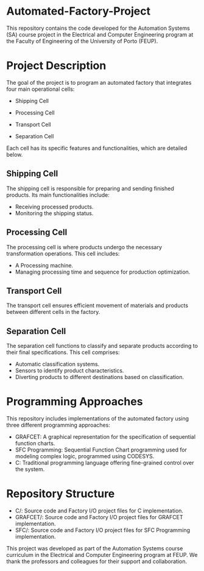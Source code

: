 # Automated-Factory-Project

This repository contains the code developed for the Automation Systems (SA) course project in the Electrical and Computer Engineering program at the Faculty of Engineering of the University of Porto (FEUP).

# Project Description

The goal of the project is to program an automated factory that integrates four main operational cells:

- Shipping Cell

- Processing Cell

- Transport Cell

- Separation Cell

Each cell has its specific features and functionalities, which are detailed below.

## Shipping Cell
The shipping cell is responsible for preparing and sending finished products. Its main functionalities include:

- Receiving processed products.
- Monitoring the shipping status.

## Processing Cell
The processing cell is where products undergo the necessary transformation operations. This cell includes:

- A Processing machine.
- Managing processing time and sequence for production optimization.

## Transport Cell
The transport cell ensures efficient movement of materials and products between different cells in the factory. 


## Separation Cell
The separation cell functions to classify and separate products according to their final specifications. This cell comprises:

- Automatic classification systems.
- Sensors to identify product characteristics.
- Diverting products to different destinations based on classification.

# Programming Approaches
This repository includes implementations of the automated factory using three different programming approaches:

- GRAFCET: A graphical representation for the specification of sequential function charts.
- SFC Programming: Sequential Function Chart programming used for modeling complex logic, programmed using CODESYS.
- C: Traditional programming language offering fine-grained control over the system.

# Repository Structure

- C/: Source code and Factory I/O project files for C implementation.
- GRAFCET/: Source code and Factory I/O project files for GRAFCET implementation.
- SFC/: Source code and Factory I/O project files for SFC Programming implementation.





This project was developed as part of the Automation Systems course curriculum in the Electrical and Computer Engineering program at FEUP. We thank the professors and colleagues for their support and collaboration.





